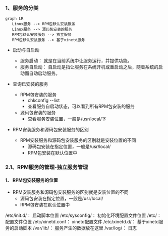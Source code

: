 ### 1、服务的分类

```mermaid
graph LR
   Linux服务 --> RPM包默认安装服务
   Linux服务 --> 源码包安装的服务
   RPM包默认安装服务 --> 独立服务
   RPM包默认安装服务 --> 基于xinetd服务
```

 - 启动与自启动
   - 服务启动： 就是在当前系统中让服务运行，并提供功能。
   - 服务自启动： 自启动是指让服务在系统开机或重启动之后，随着系统的启动而自动启动服务。


 - 查询已安装的服务
   - RPM包安装的服务
     - chkconfig --list
     - 查看服务自启动状态，可以看到所有RPM包安装的服务
   - 源码包安装的服务
     - 查看服务安装位置，一般是/usr/local/下


 - RPM安装服务和源码包安装服务的区别
   - RPM安装服务和源码包安装服务的区别就是安装位置的不同
     - 源码包安装在指定位置，一般是/usr/local/
     - RPM包安装在默认位置中


### 2.1、RPM服务的管理-独立服务管理

#### 1、 RPM包安装服务的位置
 - RPM安装服务和源码包安装服务的区别就是安装位置的不同
   - 源码包安装在指定位置，一般是/usr/local/
   - RPM包安装在默认位置中


/etc/init.d/： 启动脚本位置
/etc/sysconfig/： 初始化环境配置文件位置
/etc/： 配置文件位置
/etc/xinetd.conf： xinetd配置文件
/etc/xinetd.d/： 基于xinetd服务的启动脚本
/var/lib/： 服务产生的数据放在这里
/var/log/： 日志






